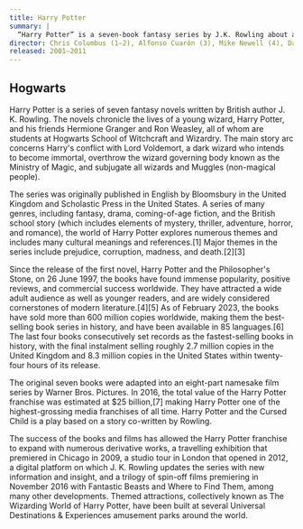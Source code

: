 ```yaml
---
title: Harry Potter
summary: |
  “Harry Potter” is a seven-book fantasy series by J.K. Rowling about a young wizard, Harry, and his friends at Hogwarts School. It covers themes like prejudice and corruption, and Harry’s battle against the dark wizard Voldemort. The series has gained immense popularity since its first release in 1997, selling over 600 million copies worldwide and spawning films, plays, spin-offs, and theme park attractions. It’s a cornerstone of modern literature and one of the highest-grossing franchises.
director: Chris Columbus (1–2), Alfonso Cuarón (3), Mike Newell (4), David Yates (5–8)
released: 2001–2011
---
```


## Hogwarts

Harry Potter is a series of seven fantasy novels written by British author J. K. Rowling. The novels chronicle the lives of a young wizard, Harry Potter, and his friends Hermione Granger and Ron Weasley, all of whom are students at Hogwarts School of Witchcraft and Wizardry. The main story arc concerns Harry's conflict with Lord Voldemort, a dark wizard who intends to become immortal, overthrow the wizard governing body known as the Ministry of Magic, and subjugate all wizards and Muggles (non-magical people).

The series was originally published in English by Bloomsbury in the United Kingdom and Scholastic Press in the United States. A series of many genres, including fantasy, drama, coming-of-age fiction, and the British school story (which includes elements of mystery, thriller, adventure, horror, and romance), the world of Harry Potter explores numerous themes and includes many cultural meanings and references.[1] Major themes in the series include prejudice, corruption, madness, and death.[2][3]

Since the release of the first novel, Harry Potter and the Philosopher's Stone, on 26 June 1997, the books have found immense popularity, positive reviews, and commercial success worldwide. They have attracted a wide adult audience as well as younger readers, and are widely considered cornerstones of modern literature.[4][5] As of February 2023, the books have sold more than 600 million copies worldwide, making them the best-selling book series in history, and have been available in 85 languages.[6] The last four books consecutively set records as the fastest-selling books in history, with the final instalment selling roughly 2.7 million copies in the United Kingdom and 8.3 million copies in the United States within twenty-four hours of its release.

The original seven books were adapted into an eight-part namesake film series by Warner Bros. Pictures. In 2016, the total value of the Harry Potter franchise was estimated at $25 billion,[7] making Harry Potter one of the highest-grossing media franchises of all time. Harry Potter and the Cursed Child is a play based on a story co-written by Rowling.

The success of the books and films has allowed the Harry Potter franchise to expand with numerous derivative works, a travelling exhibition that premiered in Chicago in 2009, a studio tour in London that opened in 2012, a digital platform on which J. K. Rowling updates the series with new information and insight, and a trilogy of spin-off films premiering in November 2016 with Fantastic Beasts and Where to Find Them, among many other developments. Themed attractions, collectively known as The Wizarding World of Harry Potter, have been built at several Universal Destinations & Experiences amusement parks around the world.
